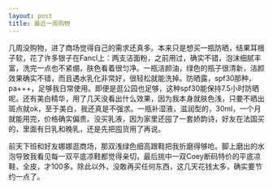 ```yaml
---
layout: post
title: 最近一周购物
---
```




几周没购物，进了商场觉得自己的需求还真多。本来只是想买一瓶防晒，结果耳根子软，花了许多银子在Fancl上：两支洁面粉，之前用过，确实不错，泡沫细腻丰富，洗完一点也不紧绷，肤色看着很匀净。一瓶洁颜油，绿色的瓶子很清新，洁颜效果确实不错，而且遇水乳化非常好，很轻松就能洗掉。防晒露，spf30那种，pa+++，足够我日常使用。即便是逛公园也足够，这种spf30能保持7.5小时防晒呢。还有美白精华，用了几天没看出什么效果，因为我本身就肤色浅，只要不晒出斑点就ok，至于美白，我还真是不强求。一瓶补湿液，滋润型的，30ml，一个月就能用完，价格确实偏贵。没买乳液，因为家里还囤了一套娇韵诗，好友在法国买的，里面有日乳和晚乳，还是先把囤货用了再说。

前天下班和好友娜娜逛商场，那双浅绿色细高跟鞋把我折磨得够呛。脚上磨出的水泡导致我看见每一双平底凉鞋都觉得亲切，最后挑中一双Coey断码特价的平底凉鞋，全皮，才100多。除此以外，没敢再买任何东西，这几天花钱太多，确实要节约一点了。
